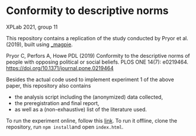 # Conformity to descriptive norms

XPLab 2021, group 11

This repository contains a replication of the study conducted by Pryor et al. (2019), built using [_magpie](https://magpie-ea.github.io/magpie-site/index.html).

Pryor C, Perfors A, Howe PDL (2019) Conformity to the descriptive norms of people with opposing political or social beliefs. PLOS ONE 14(7): e0219464.
https://doi.org/10.1371/journal.pone.0219464

Besides the actual code used to implement experiment 1 of the above paper, this repository also contains
- the analysis script including the (anonymized) data collected,
- the preregistration and final report,
- as well as a (non-exhaustive) list of the literature used.

To run the experiment online, follow this [link]().
To run it offline, clone the repository, run `npm install`and open `index.html`.